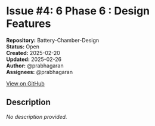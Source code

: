 # Issue #4: 6 Phase 6 :  Design Features

**Repository:** Battery-Chamber-Design  
**Status:** Open  
**Created:** 2025-02-20  
**Updated:** 2025-02-26  
**Author:** @prabhagaran  
**Assignees:** @prabhagaran  

[View on GitHub](https://github.com/Simtestlab/Battery-Chamber-Design/issues/4)

## Description

*No description provided.*